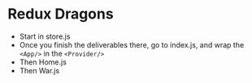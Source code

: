 # Redux Dragons

* Start in store.js
* Once you finish the deliverables there, go to index.js, and wrap the `<App/>` in the `<Provider/>`
* Then Home.js
* Then War.js
